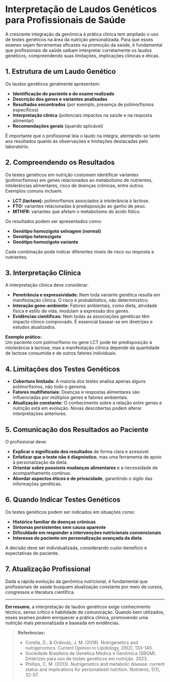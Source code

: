 
# Interpretação de Laudos Genéticos para Profissionais de Saúde

A crescente integração da genômica à prática clínica tem ampliado o uso de testes genéticos na área da nutrição personalizada. Para que esses exames sejam ferramentas eficazes na promoção da saúde, é fundamental que profissionais de saúde saibam interpretar corretamente os laudos genéticos, compreendendo suas limitações, implicações clínicas e éticas.

## 1. Estrutura de um Laudo Genético

Os laudos genéticos geralmente apresentam:

- **Identificação do paciente e do exame realizado**
- **Descrição dos genes e variantes analisadas**
- **Resultados encontrados** (por exemplo, presença de polimorfismos específicos)
- **Interpretação clínica** (potenciais impactos na saúde e na resposta alimentar)
- **Recomendações gerais** (quando aplicável)

É importante que o profissional leia o laudo na íntegra, atentando-se tanto aos resultados quanto às observações e limitações destacadas pelo laboratório.

## 2. Compreendendo os Resultados

Os testes genéticos em nutrição costumam identificar variantes (polimorfismos) em genes relacionados ao metabolismo de nutrientes, intolerâncias alimentares, risco de doenças crônicas, entre outros. Exemplos comuns incluem:

- **LCT (lactase):** polimorfismos associados à intolerância à lactose.
- **FTO:** variantes relacionadas à predisposição ao ganho de peso.
- **MTHFR:** variantes que afetam o metabolismo do ácido fólico.

Os resultados podem ser apresentados como:

- **Genótipo homozigoto selvagem (normal)**
- **Genótipo heterozigoto**
- **Genótipo homozigoto variante**

Cada combinação pode indicar diferentes níveis de risco ou resposta a nutrientes.

## 3. Interpretação Clínica

A interpretação clínica deve considerar:

- **Penetrância e expressividade:** Nem toda variante genética resulta em manifestação clínica. O risco é probabilístico, não determinístico.
- **Interação gene-ambiente:** Fatores ambientais, como dieta, atividade física e estilo de vida, modulam a expressão dos genes.
- **Evidências científicas:** Nem todas as associações genéticas têm impacto clínico comprovado. É essencial basear-se em diretrizes e estudos atualizados.

**Exemplo prático:**  
Um paciente com polimorfismo no gene LCT pode ter predisposição à intolerância à lactose, mas a manifestação clínica depende da quantidade de lactose consumida e de outros fatores individuais.

## 4. Limitações dos Testes Genéticos

- **Cobertura limitada:** A maioria dos testes analisa apenas alguns polimorfismos, não todo o genoma.
- **Fatores multifatoriais:** Doenças e respostas alimentares são influenciadas por múltiplos genes e fatores ambientais.
- **Atualização constante:** O conhecimento sobre a relação entre genes e nutrição está em evolução. Novas descobertas podem alterar interpretações anteriores.

## 5. Comunicação dos Resultados ao Paciente

O profissional deve:

- **Explicar o significado dos resultados** de forma clara e acessível.
- **Enfatizar que o teste não é diagnóstico**, mas uma ferramenta de apoio à personalização da dieta.
- **Orientar sobre possíveis mudanças alimentares** e a necessidade de acompanhamento contínuo.
- **Abordar aspectos éticos e de privacidade**, garantindo o sigilo das informações genéticas.

## 6. Quando Indicar Testes Genéticos

Os testes genéticos podem ser indicados em situações como:

- **Histórico familiar de doenças crônicas**
- **Sintomas persistentes sem causa aparente**
- **Dificuldade em responder a intervenções nutricionais convencionais**
- **Interesse do paciente em personalização avançada da dieta**

A decisão deve ser individualizada, considerando custo-benefício e expectativas do paciente.

## 7. Atualização Profissional

Dada a rápida evolução da genômica nutricional, é fundamental que profissionais de saúde busquem atualização constante por meio de cursos, congressos e literatura científica.

---

**Em resumo**, a interpretação de laudos genéticos exige conhecimento técnico, senso crítico e habilidade de comunicação. Quando bem utilizados, esses exames podem enriquecer a prática clínica, promovendo uma nutrição mais personalizada e baseada em evidências.

> **Referências:**
> - Corella, D., & Ordovás, J. M. (2018). Nutrigenetics and nutrigenomics. Current Opinion in Lipidology, 29(2), 133-140.
> - Sociedade Brasileira de Genética Médica e Genômica (SBGM). Diretrizes para uso de testes genéticos em nutrição. 2023.
> - Phillips, C. M. (2013). Nutrigenetics and metabolic disease: current status and implications for personalised nutrition. Nutrients, 5(1), 32-57.
```
